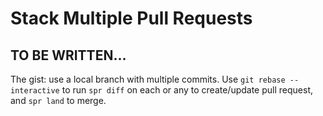 # Stack Multiple Pull Requests

## TO BE WRITTEN...

The gist: use a local branch with multiple commits. Use `git rebase --interactive` to run `spr diff` on each or any to create/update pull request, and `spr land` to merge.
